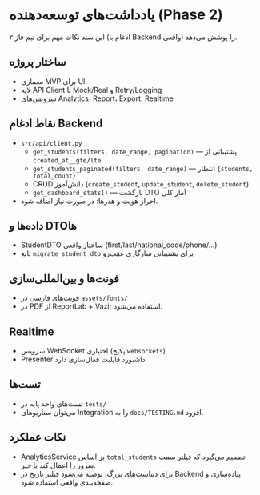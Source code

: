 # یادداشت‌های توسعه‌دهنده (Phase 2)

این سند نکات مهم برای تیم فاز ۲ (ادغام با Backend واقعی) را پوشش می‌دهد.

## ساختار پروژه
- معماری MVP برای UI
- لایه API Client با Mock/Real و Retry/Logging
- سرویس‌های Analytics، Report، Export، Realtime

## نقاط ادغام Backend
- `src/api/client.py`
  - `get_students(filters, date_range, pagination)` — پشتیبانی از `created_at__gte/lte`
  - `get_students_paginated(filters, date_range)` — انتظار `{students, total_count}`
  - CRUD دانش‌آموز (`create_student`, `update_student`, `delete_student`)
  - `get_dashboard_stats()` — بازگشت DTO آمار کلی
- احراز هویت و هدرها: در صورت نیاز اضافه شود.

## داده‌ها و DTOها
- StudentDTO ساختار واقعی (first/last/national_code/phone/...)
- تابع `migrate_student_dto` برای پشتیبانی سازگاری عقب‌رو

## فونت‌ها و بین‌المللی‌سازی
- فونت‌های فارسی در `assets/fonts/`
- در PDF از ReportLab + Vazir استفاده می‌شود.

## Realtime
- سرویس WebSocket اختیاری (پکیج `websockets`)
- Presenter داشبورد قابلیت فعال‌سازی دارد.

## تست‌ها
- تست‌های واحد پایه در `tests/`
- می‌توان سناریوهای Integration را به `docs/TESTING.md` افزود.

## نکات عملکرد
- AnalyticsService بر اساس `total_students` تصمیم می‌گیرد که فیلتر سمت سرور را اعمال کند یا خیر.
- برای دیتاست‌های بزرگ، توصیه می‌شود فیلتر تاریخ در Backend پیاده‌سازی و صفحه‌بندی واقعی استفاده شود.

